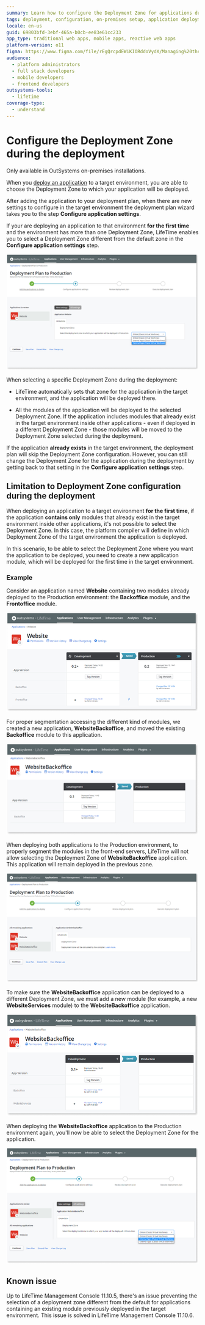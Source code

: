 ```yaml
---
summary: Learn how to configure the Deployment Zone for applications during deployment in OutSystems 11 (O11) for on-premises installations.
tags: deployment, configuration, on-premises setup, application deployment, deployment zones
locale: en-us
guid: 69803bfd-3ebf-465a-b0cb-ee83e61cc233
app_type: traditional web apps, mobile apps, reactive web apps
platform-version: o11
figma: https://www.figma.com/file/rEgQrcpdEWiKIORddoVydX/Managing%20the%20Applications%20Lifecycle?node-id=1272:613
audience:
  - platform administrators
  - full stack developers
  - mobile developers
  - frontend developers
outsystems-tools:
  - lifetime
coverage-type:
  - understand
---
```


# Configure the Deployment Zone during the deployment

<div class="info" markdown="1">

Only available in OutSystems on-premises installations.

</div>

When you [deploy an application](../deploy-an-application.md) to a target environment, you are able to choose the Deployment Zone to which your application will be deployed.

After adding the application to your deployment plan, when there are new settings to configure in the target environment the deployment plan wizard takes you to the step **Configure application settings**.

If your are deploying an application to that environment **for the first time** and the environment has more than one Deployment Zone, LifeTime enables you to select a Deployment Zone different from the default zone in the **Configure application settings** step.

![Screenshot showing the Deployment Zone selection step in the LifeTime deployment plan wizard](images/deploy-select-zone-lt.png "Deployment Zone Selection in LifeTime")

When selecting a specific Deployment Zone during the deployment:

* LifeTime automatically sets that zone for the application in the target environment, and the application will be deployed there.

* All the modules of the application will be deployed to the selected Deployment Zone. If the application includes modules that already exist in the target environment inside other applications - even if deployed in a different Deployment Zone - those modules will be moved to the Deployment Zone selected during the deployment.

If the application **already exists** in the target environment, the deployment plan will skip the Deployment Zone configuration. However, you can still change the Deployment Zone for the application during the deployment by getting back to that setting in the **Configure application settings** step.

## Limitation to Deployment Zone configuration during the deployment

When deploying an application to a target environment **for the first time**, if the application **contains only** modules that already exist in the target environment inside other applications, it's not possible to select the Deployment Zone. In this case, the platform compiler will define in which Deployment Zone of the target environment the application is deployed.

In this scenario, to be able to select the Deployment Zone where you want the application to be deployed, you need to create a new application module, which will be deployed for the first time in the target environment.

### Example

Consider an application named **Website** containing two modules already deployed to the Production environment: the **Backoffice** module, and the **Frontoffice** module.

![Diagram illustrating the Website application with Backoffice and Frontoffice modules in the Production environment](images/deploy-website-app-lt.png "Website Application Modules")

For proper segmentation accessing the different kind of modules, we created a new application, **WebsiteBackoffice**, and moved the existing **Backoffice** module to this application.

![Diagram showing the WebsiteBackoffice application with the Backoffice module separated from the Website application](images/deploy-websitebo-app-lt.png "WebsiteBackoffice Application")

When deploying both applications to the Production environment, to properly segment the modules in the front-end servers, LifeTime will not allow selecting the Deployment Zone of **WebsiteBackoffice** application. This application will remain deployed in the previous zone.

![Screenshot indicating the unavailability of Deployment Zone selection for the WebsiteBackoffice application in LifeTime](images/deploy-no-zone-select-lt.png "Unavailable Deployment Zone Selection")

To make sure the **WebsiteBackoffice** application can be deployed to a different Deployment Zone, we must add a new module (for example, a new **WebsiteServices** module) to the **WebsiteBackoffice** application.

![Illustration of adding a new WebsiteServices module to the WebsiteBackoffice application for Deployment Zone selection](images/deploy-new-module-lt.png "Adding New Module to WebsiteBackoffice")

When deploying the **WebsiteBackoffice** application to the Production environment again, you'll now be able to select the Deployment Zone for the application.

![Screenshot showing the ability to select a Deployment Zone for the WebsiteBackoffice application with the new module in LifeTime](images/deploy-websitebo-app-zone-lt.png "Deployment Zone Selection for WebsiteBackoffice")

## Known issue

<div class="warning" markdown="1">

Up to LifeTime Management Console 11.10.5, there's an issue preventing the selection of a deployment zone different from the default for applications containing an existing module previously deployed in the target environment. This issue is solved in LifeTime Management Console 11.10.6.

</div>
